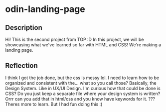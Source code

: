 # odin-landing-page

## Description
Hi! This is the second project from TOP :D
In this project, we will be showcasing what we've learned so far with HTML and CSS!
We're making a landing page.

## Reflection
I think I got the job done, but the css is messy lol. I need to learn how to be organized and consistent with the... what so you call those? Basically, the Design System. Like in UX/UI Design. I'm curious how that could be done is CSS? Do you just keep a separate file where your design system is written?
Orrr can you add that in html/css and you know have keywords for it. ??? Theres more to learn. But I had fun doing this :)